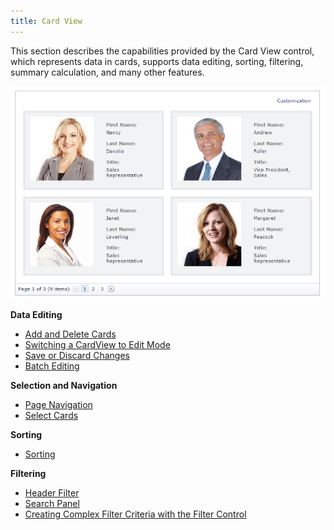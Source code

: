 ```yaml
---
title: Card View
---
```

This section describes the capabilities provided by the Card View control, which represents data in cards, supports data editing, sorting, filtering, summary calculation, and many other features.

![ASPxCardView-MainImg](../images/Img118478.png)

**Data Editing**
* [Add and Delete Cards](../../interface-elements-for-web/articles/card-view/data-editing/add-and-delete-cards.md)
* [Switching a CardView to Edit Mode](../../interface-elements-for-web/articles/card-view/data-editing/switching-a-cardview-to-edit-mode.md)
* [Save or Discard Changes ](../../interface-elements-for-web/articles/card-view/data-editing/save-or-discard-changes-.md)
* [Batch Editing](../../interface-elements-for-web/articles/card-view/data-editing/batch-editing.md)

**Selection and Navigation**
* [Page Navigation](../../interface-elements-for-web/articles/card-view/selection-and-navigation/page-navigation.md)
* [Select Cards](../../interface-elements-for-web/articles/card-view/selection-and-navigation/select-cards.md)

**Sorting**
* [Sorting](../../interface-elements-for-web/articles/card-view/sorting.md)

**Filtering**
* [Header Filter](../../interface-elements-for-web/articles/card-view/filtering/header-filter.md)
* [Search Panel](../../interface-elements-for-web/articles/card-view/filtering/search-panel.md)
* [Creating Complex Filter Criteria with the Filter Control](../../interface-elements-for-web/articles/card-view/filtering/creating-complex-filter-criteria-with-the-filter-control.md)